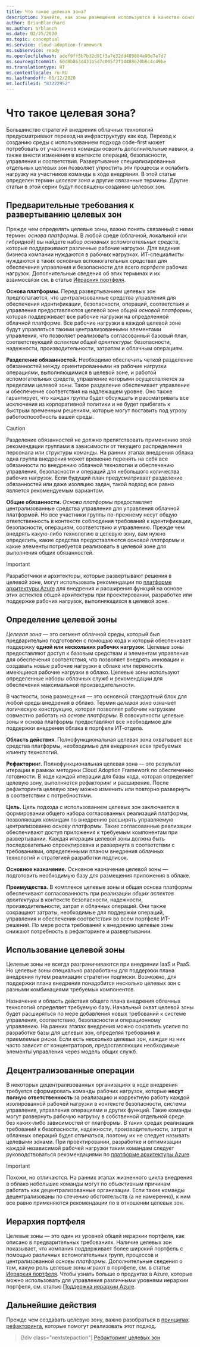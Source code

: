 ```yaml
---
title: Что такое целевая зона?
description: Узнайте, как зоны размещения используются в качестве основных стандартных блоков любой среды внедрения в облако.
author: BrianBlanchard
ms.author: brblanch
ms.date: 02/25/2020
ms.topic: conceptual
ms.service: cloud-adoption-framework
ms.subservice: ready
ms.openlocfilehash: adef9ff5b7b32d91f3a7e32dd489804a90e7e7d7
ms.sourcegitcommit: 60d8b863d431b5d7c005f2f14488620b6c4c49be
ms.translationtype: HT
ms.contentlocale: ru-RU
ms.lasthandoff: 05/12/2020
ms.locfileid: "83222952"
---
```

<!-- markdownlint-disable MD026 -->

# <a name="what-is-a-landing-zone"></a>Что такое целевая зона?

Большинство стратегий внедрения облачных технологий предусматривают переход на инфраструктуру как код. Переход к созданию среды с использованием подхода code-first может потребовать от участников команды освоить дополнительные навыки, а также внести изменения в контексте операций, безопасности, управления и соответствия. Развертывание специализированных отдельных целевых зон позволяет упростить эти процессы и ослабить нагрузку на участников команды в ходе внедрения. В этой статье определен термин _целевая зона_ и другие связанные термины. Другие статьи в этой серии будут посвящены созданию целевых зон.

## <a name="pre-requisite-to-landing-zone-deployment"></a>Предварительные требования к развертыванию целевых зон

Прежде чем определять целевые зоны, важно понять связанный с ними термин: _основа платформы_. В любой среде (облачной, локальной или гибридной) вы найдете набор _основных вспомогательных средств_, которые поддерживают различные рабочие нагрузки. Для ведения бизнеса компании нуждаются в рабочих нагрузках. ИТ-специалисты нуждаются в таких основных вспомогательных средствах для обеспечения управления и безопасности для всего _портфеля_ рабочих нагрузок. Дополнительные сведения об этих терминах и их взаимосвязи см. в статье [Иерархия портфеля](../../reference/fundamental-concepts/hosting-hierarchy.md).

**Основа платформы.** Перед развертыванием целевых зон предполагается, что централизованные средства управления для обеспечения идентификации, безопасности, операций, соответствия и управления предоставляются целевой зоне общей _основой платформы_, которая поддерживает все рабочие нагрузки на определенной облачной платформе. Все рабочие нагрузки в каждой целевой зоне будут управляться такими централизованными элементами управления, что позволяет реализовать согласованный базовый план, соответствующий _аспектам общей архитектуры_: безопасности, надежности, производительности, затратам и облачным операциям. 

**Разделение обязанностей.** Необходимо обеспечить четкой разделение обязанностей между ориентированными на рабочие нагрузки операциями, выполняющимися в целевой зоне, и работой вспомогательных средств, управление которыми осуществляется за пределами целевой зоны. Такое разделение обеспечивает управление и обеспечение соответствия на надлежащем уровне. Оно также гарантирует, что каждая группа будет обсуждать и рассматривать все исключения из корпоративной политики и не будет прибегать к быстрым временным решениям, которые могут поставить под угрозу работоспособность вашей среды.

> [!CAUTION]
> Разделение обязанностей не должно препятствовать применению этой рекомендации группами в зависимости от текущего распределения персонала или структуры команды. На ранних этапах внедрения облака одна группа внедрения может временно перенять на себя все обязанности по внедрению облачной технологии и обеспечению управления, безопасности и операций для небольшого количества рабочих нагрузок. Если будущий план предусматривает разделение обязанностей или даже изоляцию задач, такой подход все равно является рекомендуемым вариантом.

**Общие обязанности.** _Основа платформы_ предоставляет централизованные средства управления для управления облачной платформой. Но все участники группы по-прежнему несут общую ответственность в контексте соблюдения требований к идентификации, безопасности, операциям, соответствию и управлению. Прежде чем внедрять какую-либо технологию в целевую зону, вам нужно определить, какие средства предоставляются _основой платформы_ и какие элементы потребуется реализовать в целевой зоне для выполнения общих обязанностей.

> [!IMPORTANT]
> Разработчики и архитекторы, которые развертывают решения в целевой зоне, могут использовать рекомендации по [платформе архитектуры Azure](https://docs.microsoft.com/azure/architecture/framework/) для внедрения и расширения функций на основе этих аспектов общей архитектуры при проектировании, разработке или поддержке рабочих нагрузок, выполняющихся в целевой зоне.

## <a name="landing-zone-definition"></a>Определение целевой зоны

_Целевая зона_ — это сегмент облачной среды, который был предварительно подготовлен с помощью кода и который обеспечивает поддержку **одной или нескольких рабочих нагрузок**. Целевые зоны предоставляют доступ к базовым средствам и элементам управления для обеспечения соответствия, что позволяет внедрять инновации и создавать новые рабочие нагрузки в облаке или переносить имеющиеся рабочие нагрузки в облако. Целевые зоны используют определенные наборы облачных служб и рекомендации для обеспечения максимальной производительности.

В частности, зона размещения — это основной стандартный блок для любой среды внедрения в облако. Термин _целевая зона_ означает логическую конструкцию, которая позволяет рабочим нагрузкам совместно работать на _основе платформы_. В совокупности целевые зоны и основа платформы предоставляют все необходимое для поддержки внедрения облака в портфеле ИТ-отдела.

**Область действия**. Полнофункциональная целевая зона охватывает все средства платформы, необходимые для внедрения всех требуемых клиенту технологий.

**Рефакторинг.** Полнофункциональная целевая зона — это результат итерации в рамках методики Cloud Adoption Framework по обеспечению готовности. В ходе каждой итерации для базы кода, которая определяет целевую зону, выполняется рефакторинг и расширение. После рефакторинга целевую зону можно изменить или повторно развернуть в соответствии с потребностями.

**Цель.** Цель подхода с использованием целевых зон заключается в формировании общего набора согласованных реализаций платформы, позволяющих командам по внедрению расширять управляемую централизованно _основу платформы_. Такие согласованные реализации обеспечивают доступ приложения к требуемым компонентам при развертывании. Каждая итерация целевой зоны должна быть последовательно спроектирована и развернута в соответствии с требованиями, определенными планом внедрения облачных технологий и стратегией разработки подписок.

**Основное назначение.** Основное назначение целевой зоны — подготовить необходимую базу для размещения приложения в облаке.

**Преимущества.** В комплексе целевые зоны и общая основа платформы обеспечивают согласованность при реализации _общих аспектов архитектуры_ в контексте безопасности, надежности, производительности, затрат и облачных операций. Они также сокращают затраты, необходимые для поддержки операций, управления и обеспечения соответствия во всем портфеле ИТ-решений. По мере роста требований к внедрению целевые зоны снижают потребность в рефакторинге и развертывании.

## <a name="landing-zone-usage"></a>Использование целевой зоны

Целевые зоны не всегда разграничиваются при внедрении IaaS и PaaS. Но целевые зоны специально разработаны для поддержки плана внедрения путем реализации стратегии подписки. Возможно, для поддержки плана внедрения понадобится несколько целевых зон с разными комбинациями требуемых компонентов.

Назначение и область действия общего плана внедрения облачных технологий определяет требуемую базу. Начальный охват целевой зоны будет расширяться по мере добавления новых требований к системе управления, соответствию, безопасности и операционному управлению. На ранних этапах внедрения можно сократить усилия по разработке базы для целевых зон, определяя требования и приемлемые риски. Если есть несколько целевых зон, каждая из них часто зависит от концентраторов, предоставляющих необходимые элементы управления через модель общих служб.

## <a name="decentralized-operations"></a>Децентрализованные операции

В некоторых децентрализованных организациях в ходе внедрения требуется сформировать команды рабочих нагрузок, которые **несут полную ответственность** за реализацию и корректную работу каждой изолированной рабочей нагрузки в контексте безопасности, системы управления, управления операциями и других функций. Такие команды могут развернуть рабочую нагрузку в собственной отдельной среде без каких-либо зависимостей от платформы. В таких средах реализация требований к безопасности, надежности, производительности, затрат и облачных операций будет отличаться, поэтому их не следует называть целевыми зонами. При проектировании, разработке и оптимизации каждой независимой рабочей нагрузки таким командам следует руководствоваться рекомендациями по [платформе архитектуры Azure](https://docs.microsoft.com/azure/architecture/framework/).

> [!IMPORTANT]
> Похожи, но отличаются. На ранних этапах жизненного цикла внедрения в облако небольшие команды могут по объективным причинам работать как децентрализованные организации. Если такие команды децентрализованы по стечению обстоятельств (а не намеренно), к ним все равно применяются рекомендации по в отношении целевых зон.

## <a name="portfolio-hierarchy"></a>Иерархия портфеля

Целевые зоны — это один из уровней общей иерархии портфеля, как описано в предварительных требованиях. Наличие целевых зон показывает, что компания поддерживает более широкий портфель с помощью различных вспомогательных групп, процессов и централизованной _основы платформы_. Дополнительные сведения о том, какую роль целевые зоны играют в портфеле, см. в статье [Иерархия портфеля](../../reference/fundamental-concepts/hosting-hierarchy.md). Чтобы узнать больше о продуктах в Azure, которые можно использовать для управления различными уровнями иерархии портфеля, см. статью [Поддержка иерархии Azure](../../reference/fundamental-concepts/hierarchy-azure-tools.md).

## <a name="next-steps"></a>Дальнейшие действия

Прежде чем создавать целевую зону, важно разобраться в [принципах рефакторинга](./refactor.md), которые помогут реализовать этот подход.

> [!div class="nextstepaction"]
> [Рефакторинг целевых зон](./refactor.md)
